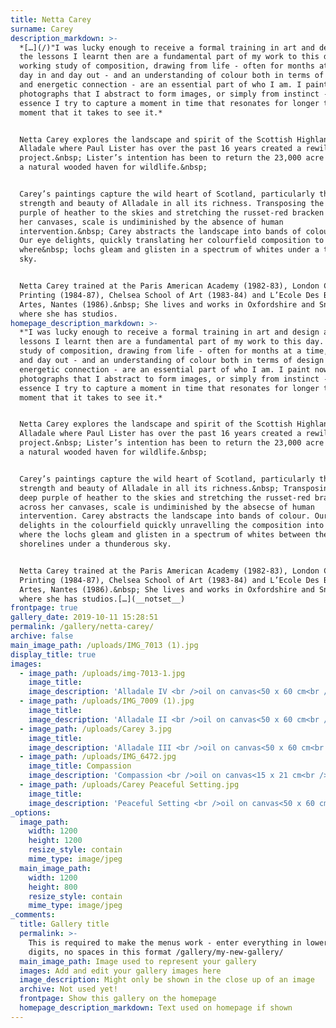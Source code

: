 ```yaml
---
title: Netta Carey
surname: Carey
description_markdown: >-
  *[…](/)"I was lucky enough to receive a formal training in art and design and
  the lessons I learnt then are a fundamental part of my work to this day. A
  working study of composition, drawing from life - often for months at a time,
  day in and day out - and an understanding of colour both in terms of design
  and energetic connection - are an essential part of who I am. I paint now from
  photographs that I abstract to form images, or simply from instinct - in
  essence I try to capture a moment in time that resonates for longer than the
  moment that it takes to see it.*


  Netta Carey explores the landscape and spirit of the Scottish Highlands at
  Alladale where Paul Lister has over the past 16 years created a rewilding
  project.&nbsp; Lister’s intention has been to return the 23,000 acre estate to
  a natural wooded haven for wildlife.&nbsp;


  Carey’s paintings capture the wild heart of Scotland, particularly the quiet
  strength and beauty of Alladale in all its richness. Transposing the deep
  purple of heather to the skies and stretching the russet-red bracken across
  her canvases, scale is undiminished by the absence of human
  intervention.&nbsp; Carey abstracts the landscape into bands of colour.&nbsp;
  Our eye delights, quickly translating her colourfield composition to landscape
  where&nbsp; lochs gleam and glisten in a spectrum of whites under a thunderous
  sky.


  Netta Carey trained at the Paris American Academy (1982-83), London College of
  Printing (1984-87), Chelsea School of Art (1983-84) and L’Ecole Des Beaux
  Artes, Nantes (1986).&nbsp; She lives and works in Oxfordshire and Snowdonia
  where she has studios.
homepage_description_markdown: >-
  *"I was lucky enough to receive a formal training in art and design and the
  lessons I learnt then are a fundamental part of my work to this day. A working
  study of composition, drawing from life - often for months at a time, day in
  and day out - and an understanding of colour both in terms of design and
  energetic connection - are an essential part of who I am. I paint now from
  photographs that I abstract to form images, or simply from instinct - in
  essence I try to capture a moment in time that resonates for longer than the
  moment that it takes to see it.*


  Netta Carey explores the landscape and spirit of the Scottish Highlands at
  Alladale where Paul Lister has over the past 16 years created a rewilding
  project.&nbsp; Lister’s intention has been to return the 23,000 acre estate to
  a natural wooded haven for wildlife.&nbsp;


  Carey’s paintings capture the wild heart of Scotland, particularly the quiet
  strength and beauty of Alladale in all its richness.&nbsp; Transposing the
  deep purple of heather to the skies and stretching the russet-red bracken
  across her canvases, scale is undiminished by the absecse of human
  intervention. Carey abstracts the landscape into bands of colour. Our eye
  delights in the colourfield quickly unravelling the composition into landscape
  where the lochs gleam and glisten in a spectrum of whites between the
  shorelines under a thunderous sky.


  Netta Carey trained at the Paris American Academy (1982-83), London College of
  Printing (1984-87), Chelsea School of Art (1983-84) and L’Ecole Des Beaux
  Artes, Nantes (1986).&nbsp; She lives and works in Oxfordshire and Snowdonia
  where she has studios.[…](__notset__)
frontpage: true
gallery_date: 2019-10-11 15:28:51
permalink: /gallery/netta-carey/
archive: false
main_image_path: /uploads/IMG_7013 (1).jpg
display_title: true
images:
  - image_path: /uploads/img-7013-1.jpg
    image_title:
    image_description: 'Alladale IV <br />oil on canvas<50 x 60 cm<br />&amp;pound 1,250'
  - image_path: /uploads/IMG_7009 (1).jpg
    image_title:
    image_description: 'Alladale II <br />oil on canvas<50 x 60 cm<br />&amp;pound 1,250 SOLD'
  - image_path: /uploads/Carey 3.jpg
    image_title:
    image_description: 'Alladale III <br />oil on canvas<50 x 60 cm<br />&amp;pound 1,250'
  - image_path: /uploads/IMG_6472.jpg
    image_title: Compassion
    image_description: 'Compassion <br />oil on canvas<15 x 21 cm<br />&amp;pound 1,250'
  - image_path: /uploads/Carey Peaceful Setting.jpg
    image_title:
    image_description: 'Peaceful Setting <br />oil on canvas<50 x 60 cm<br />&amp;pound 1,250'
_options:
  image_path:
    width: 1200
    height: 1200
    resize_style: contain
    mime_type: image/jpeg
  main_image_path:
    width: 1200
    height: 800
    resize_style: contain
    mime_type: image/jpeg
_comments:
  title: Gallery title
  permalink: >-
    This is required to make the menus work - enter everything in lower case, no
    digits, no spaces in this format /gallery/my-new-gallery/
  main_image_path: Image used to represent your gallery
  images: Add and edit your gallery images here
  image_description: Might only be shown in the close up of an image
  archive: Not used yet!
  frontpage: Show this gallery on the homepage
  homepage_description_markdown: Text used on homepage if shown
---
```


